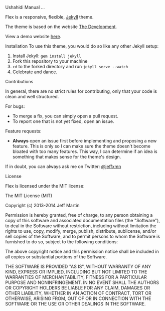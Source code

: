 Ushahidi Manual ...

Flex is a responsive, flexible, [Jekyll](http://jekyllrb.com) theme.

The theme is based on the website [The Development](http://thedevelopment.co).

View a demo website [here](http://the-development.github.io/flex/).

Installation
To use this theme, you would do so like any other Jekyll setup:

1. Install Jekyll: `gem install jekyll`
2. Fork this repository to your machine
3. `cd` to the forked directory and run `jekyll serve --watch`
4. Celebrate and dance.

Contributions

In general, there are no strict rules for contributing, only that your code is clean and well structured.

For bugs:
- To merge a fix, you can simply open a pull request.
- To report one that is not yet fixed, open an issue.

Feature requests:
- **Always** open an issue first before implementing and proposing a new feature. This is only so I can make sure the theme doesn't become bloated with too many features. This way, I can determine if an idea is something that makes sense for the theme's design.

If in doubt, you can always ask me on Twitter: [@jeffxmn](https://twitter.com/jeffxmn)

License

Flex is licensed under the MIT license:


The MIT License (MIT)

Copyright (c) 2013-2014 Jeff Martin

Permission is hereby granted, free of charge, to any person obtaining a copy
of this software and associated documentation files (the "Software"), to deal
in the Software without restriction, including without limitation the rights
to use, copy, modify, merge, publish, distribute, sublicense, and/or sell
copies of the Software, and to permit persons to whom the Software is
furnished to do so, subject to the following conditions:

The above copyright notice and this permission notice shall be included in all
copies or substantial portions of the Software.

THE SOFTWARE IS PROVIDED "AS IS", WITHOUT WARRANTY OF ANY KIND, EXPRESS OR
IMPLIED, INCLUDING BUT NOT LIMITED TO THE WARRANTIES OF MERCHANTABILITY,
FITNESS FOR A PARTICULAR PURPOSE AND NONINFRINGEMENT. IN NO EVENT SHALL THE
AUTHORS OR COPYRIGHT HOLDERS BE LIABLE FOR ANY CLAIM, DAMAGES OR OTHER
LIABILITY, WHETHER IN AN ACTION OF CONTRACT, TORT OR OTHERWISE, ARISING FROM,
OUT OF OR IN CONNECTION WITH THE SOFTWARE OR THE USE OR OTHER DEALINGS IN THE
SOFTWARE.

